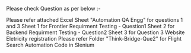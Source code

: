 Please check Question as per below :-

Please refer attached Excel Sheet "Automation QA Engg" for questions 1 and 3
Sheet 1 for Frontier Requirment Testing - Question1
Sheet 2 for Backend Requirment Testing - Question2
Sheet 3 for Question 3 Website Eletricity registration
Please refer Folder "Think-Bridge-Que2" for Flight Search Automation Code in Slenium
